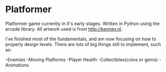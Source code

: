 # Platformer
Platformer game currently in it's early stages. Written in Python using the arcade library. All artwork used is from http://kenney.nl.

I've finished most of the fundamentals, and am now focusing on how to properly design levels. There are lots of big things still to implement, such as:

-Enemies
-Moving Platforms
-Player Health
-Collectibles(coins or gems)
-Animations
